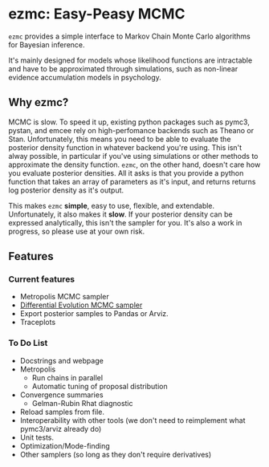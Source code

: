 # ezmc: Easy-Peasy MCMC

`ezmc` provides a simple interface to Markov Chain Monte Carlo algorithms for Bayesian inference.

It's mainly designed for models whose likelihood functions are intractable
and have to be approximated through simulations,
such as non-linear evidence accumulation models in psychology.

## Why ezmc?

MCMC is slow. To speed it up,
existing python packages such as pymc3, pystan, and emcee
rely on high-perfomance backends such as Theano or Stan.
Unfortunately, this means you need to be able to evaluate the
posterior density function in whatever backend you're using.
This isn't alway possible, in particular if you've using simulations
or other methods to approximate the density function.
`ezmc`, on the other hand, doesn't care how you evaluate posterior densities.
All it asks is that you provide a python function that takes an array of parameters as it's input,
and returns returns log posterior density as it's output.

This makes `ezmc` **simple**, easy to use, flexible, and extendable.
Unfortunately, it also makes it **slow**.
If your posterior density can be expressed analytically, this isn't the sampler for you.
It's also a work in progress, so please use at your own risk.

## Features

### Current features

- Metropolis MCMC sampler
- [Differential Evolution MCMC sampler](https://www.ncbi.nlm.nih.gov/pmc/articles/PMC4140408/)
- Export posterior samples to Pandas or Arviz.
- Traceplots

### To Do List

- Docstrings and webpage
- Metropolis
    - Run chains in parallel
    - Automatic tuning of proposal distribution
- Convergence summaries
    - Gelman-Rubin Rhat diagnostic
- Reload samples from file.
- Interoperability with other tools (we don't need to reimplement what pymc3/arviz already do)
- Unit tests.
- Optimization/Mode-finding
- Other samplers (so long as they don't require derivatives)
